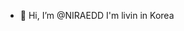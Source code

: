 - 👋 Hi, I’m @NIRAEDD I'm livin in Korea


<!---
NIRAEDD/NIRAEDD is a ✨ special ✨ repository because its `README.md` (this file) appears on your GitHub profile.
You can click the Preview link to take a look at your changes.
--->
